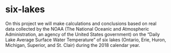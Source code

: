 # six-lakes

On this project we will make calculations and conclusions based on real data collected by the NOAA (The
National Oceanic and Atmospheric Administration, an agency of the United States government) on the “Daily
Lake Average Surface Water Temperature” of six lakes (Ontario, Erie, Huron, Michigan, Superior, and St. Clair)
during the 2018 calendar year.
